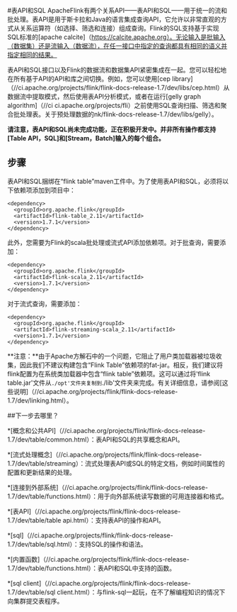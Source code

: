 #表API和SQL
ApacheFlink有两个关系API——表API和SQL——用于统一的流和批处理。表API是用于斯卡拉和Java的语言集成查询API，它允许以非常直观的方式从关系运算符（如选择、筛选和连接）组成查询。Flink的SQL支持基于实现SQL标准的[apache calcite]（https://calcite.apache.org）。无论输入是批输入（数据集）还是流输入（数据流），在任一接口中指定的查询都具有相同的语义并指定相同的结果。

表API和SQL接口以及Flink的数据流和数据集API紧密集成在一起。您可以轻松地在所有基于API的API和库之间切换。例如，您可以使用[cep library]（//ci.apache.org/projects/flink/flink-docs-release-1.7/dev/libs/cep.html）从数据流中提取模式，然后使用表API分析模式，或者在运行[gelly graph algorithm]（//ci ci.apache.org/projects/fli）之前使用SQL查询扫描、筛选和聚合批处理表。关于预处理数据的nk/flink-docs-release-1.7/dev/libs/gelly）。

**请注意，表API和SQL尚未完成功能，正在积极开发中。并非所有操作都支持[Table API，SQL]和[Stream，Batch]输入的每个组合。**

## 步骤
表API和SQL捆绑在“flink table”maven工件中。为了使用表API和SQL，必须将以下依赖项添加到项目中：

```
<dependency>
  <groupId>org.apache.flink</groupId>
  <artifactId>flink-table_2.11</artifactId>
  <version>1.7.1</version>
</dependency>
```

此外，您需要为Flink的scala批处理或流式API添加依赖项。对于批查询，需要添加：

```
<dependency>
  <groupId>org.apache.flink</groupId>
  <artifactId>flink-scala_2.11</artifactId>
  <version>1.7.1</version>
</dependency>
```

对于流式查询，需要添加：

```
<dependency>
  <groupId>org.apache.flink</groupId>
  <artifactId>flink-streaming-scala_2.11</artifactId>
  <version>1.7.1</version>
</dependency>
```

**注意：**由于Apache方解石中的一个问题，它阻止了用户类加载器被垃圾收集，因此我们不建议构建包含“Flink Table”依赖项的fat-jar。相反，我们建议将flink配置为在系统类加载器中包含“flink table”依赖项。这可以通过将'flink table.jar'文件从`./opt'文件夹复制到`./lib'文件夹来完成。有关详细信息，请参阅[这些说明]（//ci.apache.org/projects/flink/flink-docs-release-1.7/dev/linking.html）。

##下一步去哪里？

*[概念和公共API]（//ci.apache.org/projects/flink/flink-docs-release-1.7/dev/table/common.html）：表API和SQL的共享概念和API。

*[流式处理概念]（//ci.apache.org/projects/flink/flink-docs-release-1.7/dev/table/streaming）：流式处理表API或SQL的特定文档，例如时间属性的配置和更新结果的处理。

*[连接到外部系统]（//ci.apache.org/projects/flink/flink-docs-release-1.7/dev/table/functions.html）：用于向外部系统读写数据的可用连接器和格式。

*[表API]（//ci.apache.org/projects/flink/flink-docs-release-1.7/dev/table/table api.html）：支持表API的操作和API。

*[sql]（//ci.apache.org/projects/flink/flink-docs-release-1.7/dev/table/sql.html）：支持SQL的操作和语法。

*[内置函数]（//ci.apache.org/projects/flink/flink-docs-release-1.7/dev/table/functions.html）：表API和SQL中支持的函数。

*[sql client]（//ci.apache.org/projects/flink/flink-docs-release-1.7/dev/table/sql client.html）：与flink-sql一起玩，在不了解编程知识的情况下向集群提交表程序。
